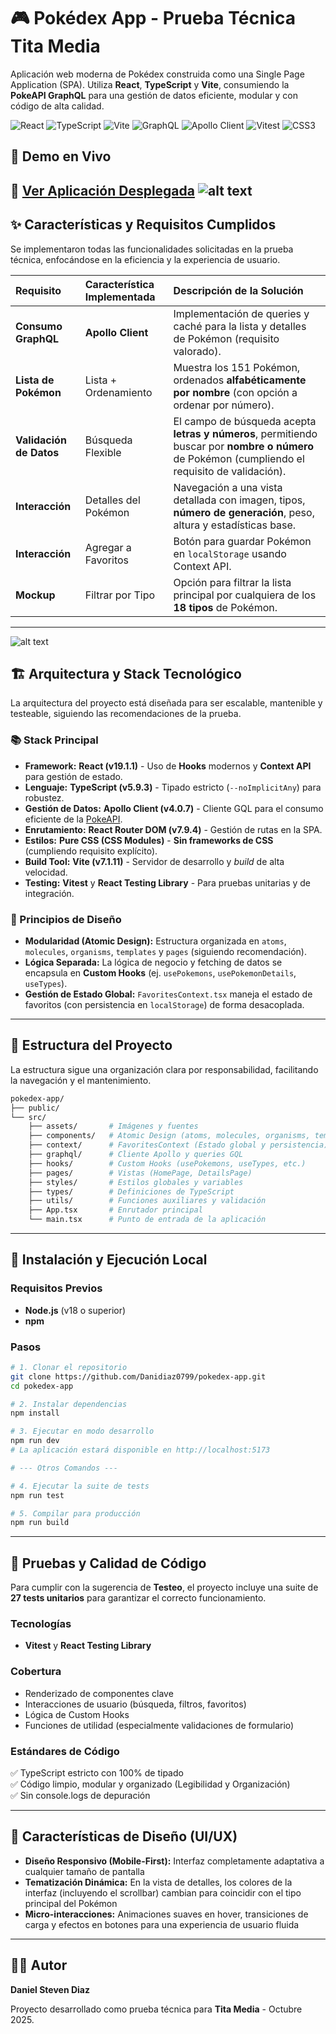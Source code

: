# 🎮 Pokédex App - Prueba Técnica Tita Media

Aplicación web moderna de Pokédex construida como una Single Page Application (SPA). Utiliza **React**, **TypeScript** y **Vite**, consumiendo la **PokeAPI GraphQL** para una gestión de datos eficiente, modular y con código de alta calidad.

![React](https://img.shields.io/badge/React-19.1.1-blue?logo=react)
![TypeScript](https://img.shields.io/badge/TypeScript-5.9.3-blue?logo=typescript)
![Vite](https://img.shields.io/badge/Vite-7.1.11-purple?logo=vite)
![GraphQL](https://img.shields.io/badge/GraphQL-purple?logo=graphql)
![Apollo Client](https://img.shields.io/badge/Apollo_Client-4.0.7-orange?logo=apollographql)
![Vitest](https://img.shields.io/badge/Vitest-green?logo=vitest)
![CSS3](https://img.shields.io/badge/CSS3-blue?logo=css3&logoColor=white)

## 🔗 Demo en Vivo

🚀 **[Ver Aplicación Desplegada](https://precious-empanada-59452a.netlify.app)**
![alt text](image.png)
---

## ✨ Características y Requisitos Cumplidos

Se implementaron todas las funcionalidades solicitadas en la prueba técnica, enfocándose en la eficiencia y la experiencia de usuario.

| Requisito | Característica Implementada | Descripción de la Solución |
| :--- | :--- | :--- |
| **Consumo GraphQL** | **Apollo Client** | Implementación de queries y caché para la lista y detalles de Pokémon (requisito valorado). |
| **Lista de Pokémon** | Lista + Ordenamiento | Muestra los 151 Pokémon, ordenados **alfabéticamente por nombre** (con opción a ordenar por número). |
| **Validación de Datos** | Búsqueda Flexible | El campo de búsqueda acepta **letras y números**, permitiendo buscar por **nombre o número** de Pokémon (cumpliendo el requisito de validación). |
| **Interacción** | Detalles del Pokémon | Navegación a una vista detallada con imagen, tipos, **número de generación**, peso, altura y estadísticas base. |
| **Interacción** | Agregar a Favoritos | Botón para guardar Pokémon en `localStorage` usando Context API. |
| **Mockup** | Filtrar por Tipo | Opción para filtrar la lista principal por cualquiera de los **18 tipos** de Pokémon. |
---
![alt text](image-1.png)

## 🏗️ Arquitectura y Stack Tecnológico

La arquitectura del proyecto está diseñada para ser escalable, mantenible y testeable, siguiendo las recomendaciones de la prueba.

### 📚 Stack Principal

* **Framework:** **React (v19.1.1)** - Uso de **Hooks** modernos y **Context API** para gestión de estado.
* **Lenguaje:** **TypeScript (v5.9.3)** - Tipado estricto (`--noImplicitAny`) para robustez.
* **Gestión de Datos:** **Apollo Client (v4.0.7)** - Cliente GQL para el consumo eficiente de la [PokeAPI](https://graphql-pokeapi.graphcdn.app/).
* **Enrutamiento:** **React Router DOM (v7.9.4)** - Gestión de rutas en la SPA.
* **Estilos:** **Pure CSS (CSS Modules)** - **Sin frameworks de CSS** (cumpliendo requisito explícito).
* **Build Tool:** **Vite (v7.1.11)** - Servidor de desarrollo y *build* de alta velocidad.
* **Testing:** **Vitest** y **React Testing Library** - Para pruebas unitarias y de integración.

### 💎 Principios de Diseño

* **Modularidad (Atomic Design):** Estructura organizada en `atoms`, `molecules`, `organisms`, `templates` y `pages` (siguiendo recomendación).
* **Lógica Separada:** La lógica de negocio y fetching de datos se encapsula en **Custom Hooks** (ej. `usePokemons`, `usePokemonDetails`, `useTypes`).
* **Gestión de Estado Global:** `FavoritesContext.tsx` maneja el estado de favoritos (con persistencia en `localStorage`) de forma desacoplada.

---

## 📁 Estructura del Proyecto

La estructura sigue una organización clara por responsabilidad, facilitando la navegación y el mantenimiento.

```bash
pokedex-app/
├── public/
└── src/
    ├── assets/       # Imágenes y fuentes
    ├── components/   # Atomic Design (atoms, molecules, organisms, templates)
    ├── context/      # FavoritesContext (Estado global y persistencia)
    ├── graphql/      # Cliente Apollo y queries GQL
    ├── hooks/        # Custom Hooks (usePokemons, useTypes, etc.)
    ├── pages/        # Vistas (HomePage, DetailsPage)
    ├── styles/       # Estilos globales y variables
    ├── types/        # Definiciones de TypeScript
    ├── utils/        # Funciones auxiliares y validación
    ├── App.tsx       # Enrutador principal
    └── main.tsx      # Punto de entrada de la aplicación
```

---

## 🚦 Instalación y Ejecución Local

### Requisitos Previos

- **Node.js** (v18 o superior)
- **npm**

### Pasos

```bash
# 1. Clonar el repositorio
git clone https://github.com/Danidiaz0799/pokedex-app.git
cd pokedex-app

# 2. Instalar dependencias
npm install

# 3. Ejecutar en modo desarrollo
npm run dev
# La aplicación estará disponible en http://localhost:5173

# --- Otros Comandos ---

# 4. Ejecutar la suite de tests
npm run test

# 5. Compilar para producción
npm run build
```

---

## 🧪 Pruebas y Calidad de Código

Para cumplir con la sugerencia de **Testeo**, el proyecto incluye una suite de **27 tests unitarios** para garantizar el correcto funcionamiento.

### Tecnologías

- **Vitest** y **React Testing Library**

### Cobertura

- Renderizado de componentes clave
- Interacciones de usuario (búsqueda, filtros, favoritos)
- Lógica de Custom Hooks
- Funciones de utilidad (especialmente validaciones de formulario)

### Estándares de Código

✅ TypeScript estricto con 100% de tipado  
✅ Código limpio, modular y organizado (Legibilidad y Organización)  
✅ Sin console.logs de depuración

---

## 🎨 Características de Diseño (UI/UX)

- **Diseño Responsivo (Mobile-First):** Interfaz completamente adaptativa a cualquier tamaño de pantalla
- **Tematización Dinámica:** En la vista de detalles, los colores de la interfaz (incluyendo el scrollbar) cambian para coincidir con el tipo principal del Pokémon
- **Micro-interacciones:** Animaciones suaves en hover, transiciones de carga y efectos en botones para una experiencia de usuario fluida

---

## 👨‍💻 Autor

**Daniel Steven Diaz**

Proyecto desarrollado como prueba técnica para **Tita Media** - Octubre 2025.